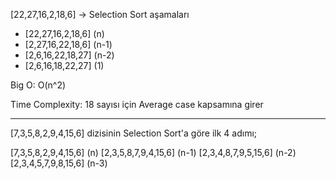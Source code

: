[22,27,16,2,18,6] -> Selection Sort aşamaları

* [22,27,16,2,18,6] (n)
* [2,27,16,22,18,6] (n-1)
* [2,6,16,22,18,27] (n-2)
* [2,6,16,18,22,27] (1)



Big O: O(n^2)


Time Complexity: 18 sayısı için Average case kapsamına girer  
***
[7,3,5,8,2,9,4,15,6] dizisinin Selection Sort'a göre ilk 4 adımı;

[7,3,5,8,2,9,4,15,6] (n)
[2,3,5,8,7,9,4,15,6] (n-1)
[2,3,4,8,7,9,5,15,6] (n-2)
[2,3,4,5,7,9,8,15,6] (n-3)